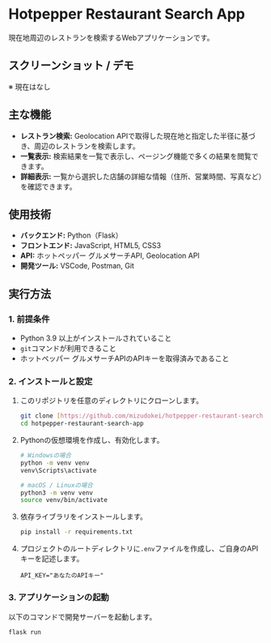 # Hotpepper Restaurant Search App
現在地周辺のレストランを検索するWebアプリケーションです。

## スクリーンショット / デモ
※ 現在はなし

## 主な機能
-   **レストラン検索:** Geolocation APIで取得した現在地と指定した半径に基づき、周辺のレストランを検索します。
-   **一覧表示:** 検索結果を一覧で表示し、ページング機能で多くの結果を閲覧できます。
-   **詳細表示:** 一覧から選択した店舗の詳細な情報（住所、営業時間、写真など）を確認できます。

## 使用技術
-   **バックエンド:** Python（Flask）
-   **フロントエンド:** JavaScript, HTML5, CSS3
-   **API:** ホットペッパー グルメサーチAPI, Geolocation API
-   **開発ツール:** VSCode, Postman, Git

## 実行方法

### 1. 前提条件
-   Python 3.9 以上がインストールされていること
-   `git`コマンドが利用できること
-   ホットペッパー グルメサーチAPIのAPIキーを取得済みであること

### 2. インストールと設定
1.  このリポジトリを任意のディレクトリにクローンします。
    ```bash
    git clone [https://github.com/mizudokei/hotpepper-restaurant-search-app.git](https://github.com/mizudokei/hotpepper-restaurant-search-app.git)
    cd hotpepper-restaurant-search-app
    ```

2.  Pythonの仮想環境を作成し、有効化します。
    ```bash
    # Windowsの場合
    python -m venv venv
    venv\Scripts\activate

    # macOS / Linuxの場合
    python3 -m venv venv
    source venv/bin/activate
    ```

3.  依存ライブラリをインストールします。
    ```bash
    pip install -r requirements.txt
    ```

4.  プロジェクトのルートディレクトリに`.env`ファイルを作成し、ご自身のAPIキーを記述します。
    ```
    API_KEY="あなたのAPIキー"
    ```

### 3. アプリケーションの起動
以下のコマンドで開発サーバーを起動します。
```bash
flask run
